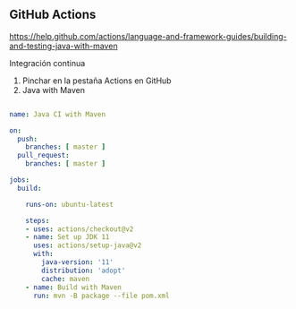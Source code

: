 
## GitHub Actions 

https://help.github.com/actions/language-and-framework-guides/building-and-testing-java-with-maven

Integración continua

1. Pinchar en la pestaña Actions en GitHub 
2. Java with Maven

```yml

name: Java CI with Maven

on:
  push:
    branches: [ master ]
  pull_request:
    branches: [ master ]

jobs:
  build:

    runs-on: ubuntu-latest

    steps:
    - uses: actions/checkout@v2
    - name: Set up JDK 11
      uses: actions/setup-java@v2
      with:
        java-version: '11'
        distribution: 'adopt'
        cache: maven
    - name: Build with Maven
      run: mvn -B package --file pom.xml
```